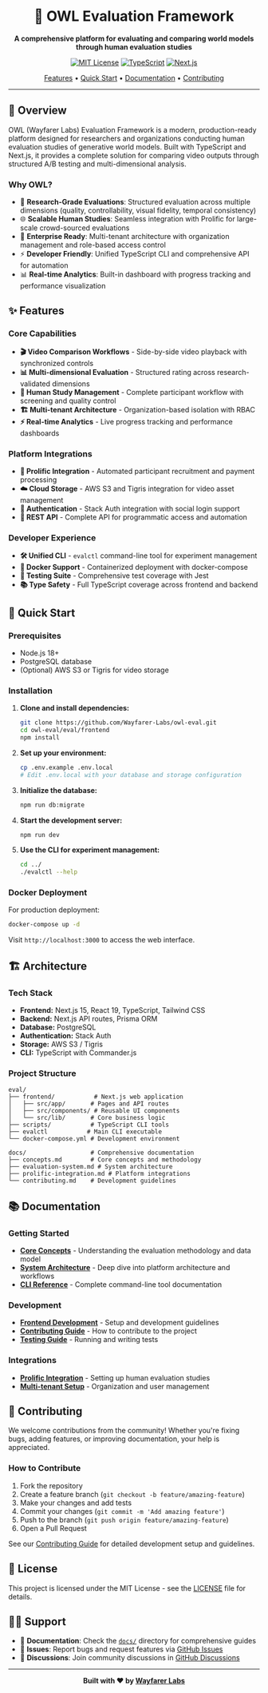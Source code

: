<div align="center">

# 🦉 OWL Evaluation Framework

**A comprehensive platform for evaluating and comparing world models through human evaluation studies**

[![MIT License](https://img.shields.io/badge/License-MIT-yellow.svg)](https://opensource.org/licenses/MIT)
[![TypeScript](https://img.shields.io/badge/TypeScript-007ACC?logo=typescript&logoColor=white)](https://typescriptlang.org/)
[![Next.js](https://img.shields.io/badge/Next.js-000000?logo=next.js&logoColor=white)](https://nextjs.org/)

[Features](#-features) • [Quick Start](#-quick-start) • [Documentation](#-documentation) • [Contributing](#-contributing)

</div>

---

## 🎯 Overview

OWL (Wayfarer Labs) Evaluation Framework is a modern, production-ready platform designed for researchers and organizations conducting human evaluation studies of generative world models. Built with TypeScript and Next.js, it provides a complete solution for comparing video outputs through structured A/B testing and multi-dimensional analysis.

### Why OWL?

- 🔬 **Research-Grade Evaluations**: Structured evaluation across multiple dimensions (quality, controllability, visual fidelity, temporal consistency)
- 🌐 **Scalable Human Studies**: Seamless integration with Prolific for large-scale crowd-sourced evaluations
- 🏢 **Enterprise Ready**: Multi-tenant architecture with organization management and role-based access control
- ⚡ **Developer Friendly**: Unified TypeScript CLI and comprehensive API for automation
- 📊 **Real-time Analytics**: Built-in dashboard with progress tracking and performance visualization

## ✨ Features

### Core Capabilities
- **🎬 Video Comparison Workflows** - Side-by-side video playback with synchronized controls
- **📊 Multi-dimensional Evaluation** - Structured rating across research-validated dimensions
- **👥 Human Study Management** - Complete participant workflow with screening and quality control
- **🏗️ Multi-tenant Architecture** - Organization-based isolation with RBAC
- **⚡ Real-time Analytics** - Live progress tracking and performance dashboards

### Platform Integrations
- **🔗 Prolific Integration** - Automated participant recruitment and payment processing
- **☁️ Cloud Storage** - AWS S3 and Tigris integration for video asset management
- **🔐 Authentication** - Stack Auth integration with social login support
- **📡 REST API** - Complete API for programmatic access and automation

### Developer Experience
- **🛠️ Unified CLI** - `evalctl` command-line tool for experiment management
- **🔄 Docker Support** - Containerized deployment with docker-compose
- **🧪 Testing Suite** - Comprehensive test coverage with Jest
- **📚 Type Safety** - Full TypeScript coverage across frontend and backend

## 🚀 Quick Start

### Prerequisites
- Node.js 18+ 
- PostgreSQL database
- (Optional) AWS S3 or Tigris for video storage

### Installation

1. **Clone and install dependencies:**
   ```bash
   git clone https://github.com/Wayfarer-Labs/owl-eval.git
   cd owl-eval/eval/frontend
   npm install
   ```

2. **Set up your environment:**
   ```bash
   cp .env.example .env.local
   # Edit .env.local with your database and storage configuration
   ```

3. **Initialize the database:**
   ```bash
   npm run db:migrate
   ```

4. **Start the development server:**
   ```bash
   npm run dev
   ```

5. **Use the CLI for experiment management:**
   ```bash
   cd ../
   ./evalctl --help
   ```

### Docker Deployment

For production deployment:

```bash
docker-compose up -d
```

Visit `http://localhost:3000` to access the web interface.

## 🏗️ Architecture

### Tech Stack
- **Frontend:** Next.js 15, React 19, TypeScript, Tailwind CSS
- **Backend:** Next.js API routes, Prisma ORM  
- **Database:** PostgreSQL
- **Authentication:** Stack Auth
- **Storage:** AWS S3 / Tigris
- **CLI:** TypeScript with Commander.js

### Project Structure
```
eval/
├── frontend/           # Next.js web application
│   ├── src/app/       # Pages and API routes  
│   ├── src/components/ # Reusable UI components
│   └── src/lib/       # Core business logic
├── scripts/           # TypeScript CLI tools
├── evalctl           # Main CLI executable
└── docker-compose.yml # Development environment

docs/                  # Comprehensive documentation
├── concepts.md        # Core concepts and methodology
├── evaluation-system.md # System architecture
├── prolific-integration.md # Platform integrations
└── contributing.md    # Development guidelines
```

## 📚 Documentation

### Getting Started
- [**Core Concepts**](docs/concepts.md) - Understanding the evaluation methodology and data model
- [**System Architecture**](docs/evaluation-system.md) - Deep dive into platform architecture and workflows
- [**CLI Reference**](docs/cli-scripts.md) - Complete command-line tool documentation

### Development  
- [**Frontend Development**](docs/frontend-development.md) - Setup and development guidelines
- [**Contributing Guide**](docs/contributing.md) - How to contribute to the project
- [**Testing Guide**](docs/testing.md) - Running and writing tests

### Integrations
- [**Prolific Integration**](docs/prolific-integration.md) - Setting up human evaluation studies
- [**Multi-tenant Setup**](docs/multitenant.md) - Organization and user management

## 🤝 Contributing

We welcome contributions from the community! Whether you're fixing bugs, adding features, or improving documentation, your help is appreciated.

### How to Contribute
1. Fork the repository
2. Create a feature branch (`git checkout -b feature/amazing-feature`)
3. Make your changes and add tests
4. Commit your changes (`git commit -m 'Add amazing feature'`)
5. Push to the branch (`git push origin feature/amazing-feature`)
6. Open a Pull Request

See our [Contributing Guide](docs/contributing.md) for detailed development setup and guidelines.

## 📄 License

This project is licensed under the MIT License - see the [LICENSE](LICENSE) file for details.

## 🙋‍♀️ Support

- 📖 **Documentation**: Check the [`docs/`](docs/) directory for comprehensive guides
- 🐛 **Issues**: Report bugs and request features via [GitHub Issues](https://github.com/Wayfarer-Labs/owl-eval/issues)
- 💬 **Discussions**: Join community discussions in [GitHub Discussions](https://github.com/Wayfarer-Labs/owl-eval/discussions)

---

<div align="center">

**Built with ❤️ by [Wayfarer Labs](https://github.com/Wayfarer-Labs)**

</div>